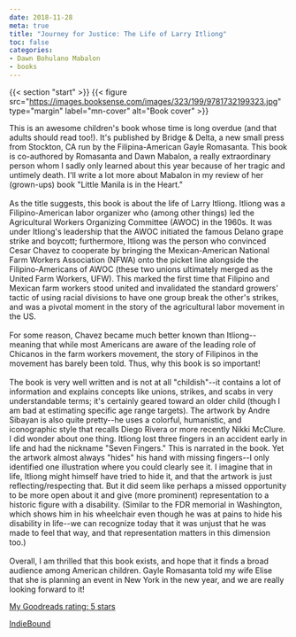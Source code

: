 ```yaml
---
date: 2018-11-28
meta: true
title: "Journey for Justice: The Life of Larry Itliong"
toc: false
categories:
- Dawn Bohulano Mabalon
- books
---
```


{{< section "start" >}}
{{< figure src="https://images.booksense.com/images/323/199/9781732199323.jpg" type="margin" label="mn-cover" alt="Book cover" >}}

This is an awesome children's book whose time is long overdue (and that adults should read too!). It's published by Bridge &amp; Delta, a new small press from Stockton, CA run by the Filipina-American Gayle Romasanta. This book is co-authored by Romasanta and Dawn Mabalon, a really extraordinary person whom I sadly only learned about this year because of her tragic and untimely death. I'll write a lot more about Mabalon in my review of her (grown-ups) book "Little Manila is in the Heart." <br /><br />As the title suggests, this book is about the life of Larry Itliong. Itliong was a Filipino-American labor organizer who (among other things) led the Agricultural Workers Organizing Committee (AWOC) in the 1960s. It was under Itliong's leadership that the AWOC initiated the famous Delano grape strike and boycott; furthermore, Itliong was the person who convinced Cesar Chavez to cooperate by bringing the Mexican-American National Farm Workers Association (NFWA) onto the picket line alongside the Filipino-Americans of AWOC (these two unions ultimately merged as the United Farm Workers, UFW). This marked the first time that Filipino and Mexican farm workers stood united and invalidated the standard growers' tactic of using racial divisions to have one group break the other's strikes, and was a pivotal moment in the story of the agricultural labor movement in the US.<br /><br />For some reason, Chavez became much better known than Itliong--meaning that while most Americans are aware of the leading role of Chicanos in the farm workers movement, the story of Filipinos in the movement has barely been told. Thus, why this book is so important!<br /><br />The book is very well written and is not at all "childish"--it contains a lot of information and explains concepts like unions, strikes, and scabs in very understandable terms; it's certainly geared toward an older child (though I am bad at estimating specific age range targets). The artwork by Andre Sibayan is also quite pretty--he uses a colorful, humanistic, and iconographic style that recalls Diego Rivera or more recently Nikki McClure. I did wonder about one thing. Itliong lost three fingers in an accident early in life and had the nickname "Seven Fingers." This is narrated in the book. Yet the artwork almost always "hides" his hand with missing fingers--I only identified one illustration where you could clearly see it. I imagine that in life, Itliong might himself have tried to hide it, and that the artwork is just reflecting/respecting that. But it did seem like perhaps a missed opportunity to be more open about it and give (more prominent) representation to a historic figure with a disability. (Similar to the FDR memorial in Washington, which shows him in his wheelchair even though he was at pains to hide his disability in life--we can recognize today that it was unjust that he was made to feel that way, and that representation matters in this dimension too.)<br /><br />Overall, I am thrilled that this book exists, and hope that it finds a broad audience among American children. Gayle Romasanta told my wife Elise that she is planning an event in New York in the new year, and we are really looking forward to it!

[My Goodreads rating: 5 stars](https://www.goodreads.com/review/show/2606875707)  

[IndieBound](https://www.indiebound.org/book/9781732199323)
